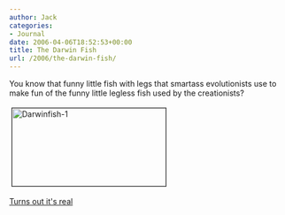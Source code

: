 ```yaml
---
author: Jack
categories:
- Journal
date: 2006-04-06T18:52:53+00:00
title: The Darwin Fish
url: /2006/the-darwin-fish/
---
```


You know that funny little fish with legs that smartass evolutionists use to make fun of the funny little legless fish used by the creationists? 


<img src="/files/2006/04/files/darwinfish.png" height="141" width="278" border="1" hspace="4" vspace="4" alt="Darwinfish-1" /> 

[Turns out it's real][1] 

[1]: <http://www.nature.com/news/2006/060403/full/060403-7.html>